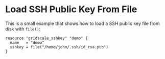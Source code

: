 # Load SSH Public Key From File

This is a small example that shows how to load a SSH public key file from disk with `file()`:

```hcl
resource "gridscale_sshkey" "demo" {
  name   = "demo"
  sshkey = file("/home/john/.ssh/id_rsa.pub")
}
```
